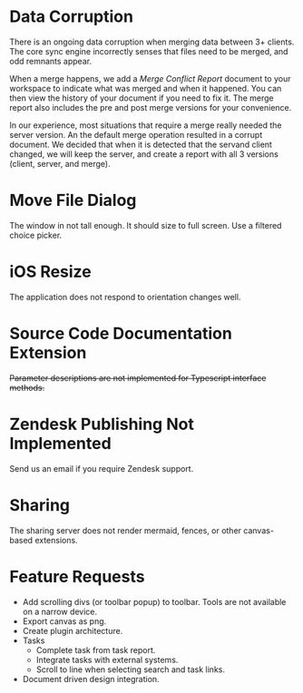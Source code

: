 # Data Corruption
There is an ongoing data corruption when merging data between 3+ clients.  The core sync engine incorrectly senses that files need to be merged, and odd remnants appear. 

When a merge happens, we add a *Merge Conflict Report* document to your workspace to indicate what was merged and when it happened.  You can then view the history of your document if you need to fix it.  The merge report also includes the pre and post merge versions for your convenience.

In our experience, most situations that require a merge really needed the server version.  An the default merge operation resulted in a corrupt document.  We decided that when it is detected that the servand client changed, we will keep the server, and create a report with all 3 versions (client, server, and merge).

# Move File Dialog
The window in not tall enough.  It should size to full screen.  Use a filtered choice picker.

# iOS Resize
The application does not respond to orientation changes well.

# Source Code Documentation Extension
~~Parameter descriptions are not implemented for Typescript interface methods.~~

# Zendesk Publishing Not Implemented
Send us an email if you require Zendesk support.

# Sharing
The sharing server does not render mermaid, fences, or other canvas-based extensions.

# Feature Requests
* Add scrolling divs (or toolbar popup) to toolbar.  Tools are not available on a narrow device.
* Export canvas as png.
* Create plugin architecture.
* Tasks
	* Complete task from task report.
	* Integrate tasks with external systems.
	* Scroll to line when selecting search and task links.
* Document driven design integration.

<!--stackedit_data:
eyJoaXN0b3J5IjpbMTU0MzM4NTQ5OSwtOTQ3MTEwODIyLC0zMD
Q0MTk1NzAsMjA5OTA0MTM0NiwxNjM4MDIxMTQ3LDE3NTgzNDM2
OTcsLTIwODMyMDAwMTMsLTE0MTY1MzMxMzMsNjU1ODUwNTE1LD
EwNDI5Mzc1MjUsMTcyMzcwNDEwMSwyNTk5NzAzNDYsLTE4MDAx
NzMwOTYsNjU1ODUwNTE1LC01MzE0MDE1ODEsLTI0NTg1OTA1LC
0xMzI3MzEzMTIyLC0xOTU3OTE4NTc3LDc4NjczMTg4OSw3OTQ1
MDI1ODNdfQ==
-->